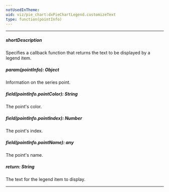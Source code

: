 ```yaml
---
notUsedInTheme: 
uid: viz/pie_chart:dxPieChartLegend.customizeText
type: function(pointInfo)
---
```

---
##### shortDescription
Specifies a callback function that returns the text to be displayed by a legend item.

##### param(pointInfo): Object
Information on the series point.

##### field(pointInfo.pointColor): String
The point's color.

##### field(pointInfo.pointIndex): Number
The point's index.

##### field(pointInfo.pointName): any
The point's name.

##### return: String
The text for the legend item to display.

---
